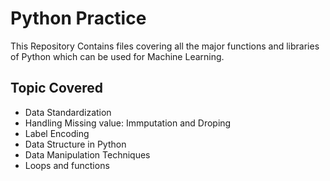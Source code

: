 # Python Practice

This Repository Contains files covering all the major functions and libraries of Python which can be used for Machine Learning.</br>
## Topic Covered 
- Data Standardization
- Handling Missing value: Immputation and Droping
- Label Encoding
- Data Structure in Python
- Data Manipulation Techniques
- Loops and functions

